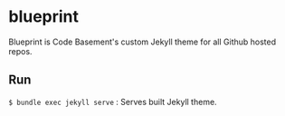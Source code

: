 # blueprint
Blueprint is Code Basement's custom Jekyll theme for all Github hosted repos.

## Run
`$ bundle exec jekyll serve` : Serves built Jekyll theme.
